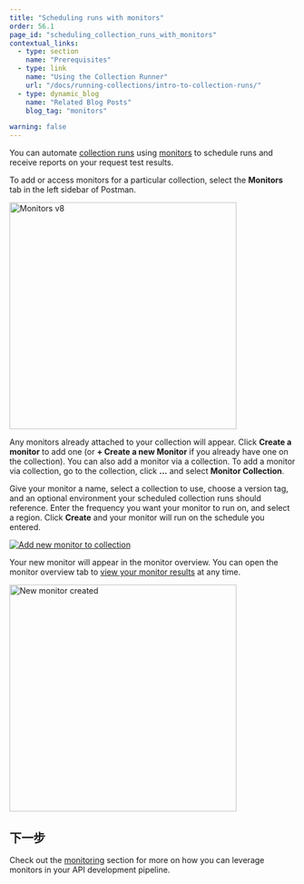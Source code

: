 ```yaml
---
title: "Scheduling runs with monitors"
order: 56.1
page_id: "scheduling_collection_runs_with_monitors"
contextual_links:
  - type: section
    name: "Prerequisites"
  - type: link
    name: "Using the Collection Runner"
    url: "/docs/running-collections/intro-to-collection-runs/"
  - type: dynamic_blog
    name: "Related Blog Posts"
    blog_tag: "monitors"

warning: false
---
```


You can automate [collection runs](/docs/running-collections/intro-to-collection-runs/) using [monitors](/docs/designing-and-developing-your-api/monitoring-your-api/intro-monitors/) to schedule runs and receive reports on your request test results.

To add or access monitors for a particular collection, select the __Monitors__ tab in the left sidebar of Postman.

<img alt="Monitors v8" src="https://assets.postman.com/postman-docs/create-a-monitor-v8.jpg" height="400px"/>

Any monitors already attached to your collection will appear. Click __Create a monitor__ to add one (or __+ Create a new Monitor__ if you already have one on the collection). You can also add a monitor via a collection. To add a monitor via collection, go to the collection, click __...__ and select __Monitor Collection__.

Give your monitor a name, select a collection to use, choose a version tag, and an optional environment your scheduled collection runs should reference. Enter the frequency you want your monitor to run on, and select a region. Click __Create__ and your monitor will run on the schedule you entered.

[![Add new monitor to collection](https://assets.postman.com/postman-docs/create-new-monitor-overview-v8.jpg)](https://assets.postman.com/postman-docs/create-new-monitor-overview-v8.jpg)

Your new monitor will appear in the monitor overview. You can open the monitor overview tab to [view your monitor results](/docs/designing-and-developing-your-api/monitoring-your-api/viewing-monitor-results/) at any time.

<img alt ="New monitor created" src="https://assets.postman.com/postman-docs/new-monitor-created-v8.jpg" height ="400px"/>

## 下一步

Check out the [monitoring](/docs/designing-and-developing-your-api/monitoring-your-api/intro-monitors/) section for more on how you can leverage monitors in your API development pipeline.
